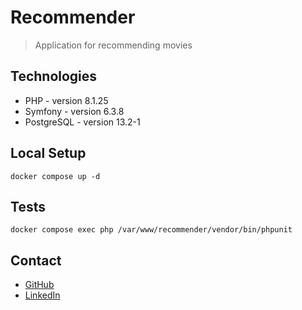 # Recommender
> Application for recommending movies

## Technologies
* PHP - version 8.1.25
* Symfony - version 6.3.8
* PostgreSQL - version 13.2-1

## Local Setup
```
docker compose up -d
```
## Tests
```
docker compose exec php /var/www/recommender/vendor/bin/phpunit
```

## Contact
* [GitHub](https://github.com/JakubSzczerba)
* [LinkedIn](https://www.linkedin.com/in/jakub-szczerba-3492751b4/)